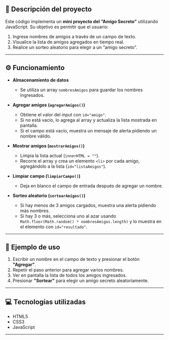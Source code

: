 ## 🎯 Descripción del proyecto  
Este código implementa un **mini proyecto del “Amigo Secreto”** utilizando JavaScript.
Su objetivo es permitir que el usuario:  
1. Ingrese nombres de amigos a través de un campo de texto.  
2. Visualice la lista de amigos agregados en tiempo real.  
3. Realice un sorteo aleatorio para elegir a un “amigo secreto”.  

---

## ⚙️ Funcionamiento  
- **Almacenamiento de datos**  
  - Se utiliza un array `nombresAmigos` para guardar los nombres ingresados.  

- **Agregar amigos (`agregarAmigos()`)**  
  - Obtiene el valor del input con `id="amigo"`.  
  - Si no está vacío, lo agrega al array y actualiza la lista mostrada en pantalla.  
  - Si el campo está vacío, muestra un mensaje de alerta pidiendo un nombre válido.  

- **Mostrar amigos (`mostrarAmigos()`)**  
  - Limpia la lista actual (`innerHTML = ""`).  
  - Recorre el array y crea un elemento `<li>` por cada amigo, agregándolo a la lista (`id="listaAmigos"`).  

- **Limpiar campo (`limpiarCampo()`)**  
  - Deja en blanco el campo de entrada después de agregar un nombre.  

- **Sorteo aleatorio (`sortearAmigos()`)**  
  - Si hay menos de 3 amigos cargados, muestra una alerta pidiendo más nombres.  
  - Si hay 3 o más, selecciona uno al azar usando `Math.floor(Math.random() * nombresAmigos.length)` y lo muestra en el elemento con `id="resultado"`.  

---

## 📌 Ejemplo de uso  
1. Escribir un nombre en el campo de texto y presionar el botón **"Agregar"**.  
2. Repetir el paso anterior para agregar varios nombres.  
3. Ver en pantalla la lista de todos los amigos ingresados.  
4. Presionar **"Sortear"** para elegir un amigo secreto aleatoriamente.  

---

## 💻 Tecnologías utilizadas  
- HTML5  
- CSS3 
- JavaScript

---

 
